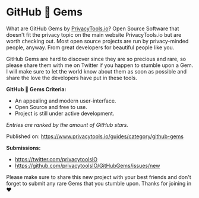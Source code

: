 # GitHub 💎 Gems

What are GitHub Gems by [PrivacyTools.io](https://www.privacytools.io/)? Open Source Software that doesn't fit the privacy topic on the main website PrivacyTools.io but are worth checking out. Most open source projects are run by privacy-minded people, anyway. From great developers for beautiful people like you.

GitHub Gems are hard to discover since they are so precious and rare, so please share them with me on Twitter if you happen to stumble upon a Gem. I will make sure to let the world know about them as soon as possible and share the love the developers have put in these tools.

**GitHub 💎 Gems Criteria:**

- An appealing and modern user-interface.
- Open Source and free to use.
- Project is still under active development.

*Entries are ranked by the amount of GitHub stars.*

Published on: https://www.privacytools.io/guides/category/github-gems

**Submissions:**
- https://twitter.com/privacytoolsIO
- https://github.com/privacytoolsIO/GitHubGems/issues/new

Please make sure to share this new project with your best friends and don't forget to submit any rare Gems that you stumble upon. Thanks for joining in ❤️
